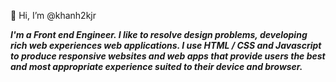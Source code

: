 👋 Hi, I’m @khanh2kjr

_**I'm a Front end Engineer. I like to resolve design problems, developing rich web experiences web applications.
I use HTML / CSS and Javascript to produce responsive websites and web apps that provide users the best and most appropriate experience suited to their device and browser.**_

<!---
khanh2kjr/khanh2kjr is a ✨ special ✨ repository because its `README.md` (this file) appears on your GitHub profile.
You can click the Preview link to take a look at your changes.
--->
